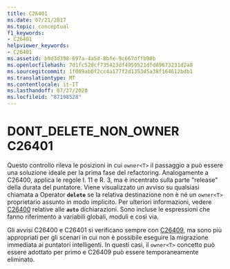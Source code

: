 ```yaml
---
title: C26401
ms.date: 07/21/2017
ms.topic: conceptual
f1_keywords:
- C26401
helpviewer_keywords:
- C26401
ms.assetid: b9d3d398-697a-4a5d-8bfe-9c667dffb90b
ms.openlocfilehash: 7d1fc52dcf735423df4959521dfd69673231d2a8
ms.sourcegitcommit: 1f009ab0f2cc4a177f2d1353d5a38f164612bdb1
ms.translationtype: MT
ms.contentlocale: it-IT
ms.lasthandoff: 07/27/2020
ms.locfileid: "87198528"
---
```

# <a name="c26401-dont_delete_non_owner"></a>DONT_DELETE_NON_OWNER C26401

Questo controllo rileva le posizioni in cui `owner<T>` il passaggio a può essere una soluzione ideale per la prima fase del refactoring. Analogamente a C26400, applica le regole I. 11 e R. 3, ma è incentrato sulla parte "release" della durata del puntatore. Viene visualizzato un avviso su qualsiasi chiamata a Operator **`delete`** se la relativa destinazione non è né un `owner<T>` proprietario assunto in modo implicito. Per ulteriori informazioni, vedere [C26400](c26400.md) relative alle **`auto`** dichiarazioni. Sono incluse le espressioni che fanno riferimento a variabili globali, moduli e così via.

Gli avvisi C26400 e C26401 si verificano sempre con [C26409](c26409.md), ma sono più appropriati per gli scenari in cui non è possibile eseguire la migrazione immediata ai puntatori intelligenti. In questi casi, il `owner<T>` concetto può essere adottato per primo e C26409 può essere temporaneamente eliminato.
